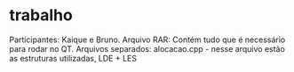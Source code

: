 # trabalho

Participantes: Kaique e Bruno.
Arquivo RAR: Contém tudo que é necessário para rodar no QT.
Arquivos separados: alocacao.cpp - nesse arquivo estão as estruturas utilizadas, LDE + LES
